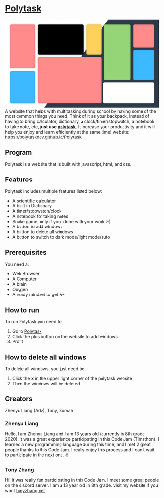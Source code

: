 # [Polytask](https://polytaskdev.github.io/Polytask/)
![image](logo.png)
A website that helps with multitasking during school by having some of the most common things you need. Think of it as your backpack, instead of having to bring calculator, dictionary, a clock/timer/stopwatch, a notebook to take note, etc, **just use [polytask](https://polytaskdev.github.io/Polytask/)**. It increase your productivity and it will help you enjoy and learn efficiently at the same time! website: https://polytaskdev.github.io/Polytask


## Program
Polytask is a website that is built with javascript, html, and css.


## Features
Polytask includes multiple features listed below:
- A scientific calculator
- A built in Dictionary
- A timer/stopwatch/clock
- A notebook for taking notes
- Snake game, only if your done with your work :-)
- A button to add windows
- A button to delete all windows
- A button to switch to dark mode/light mode/auto


## Prerequisites
You need a:
- Web Browser
- A Computer
- A brain
- Oxygen
- A ready mindset to get A+


## How to run
To run Polytask you need to:
1. Go to [Polytask](https://polytaskdev.github.io/Polytask/)
2. Click the plus button on the website to add windows
3. Profit


## How to delete all windows
To delete all windows, you just need to:
1. Click the **x** in the upper right corner of the polytask website
2. Then the windows will be deleted


## Creators
Zhenyu Liang (Adv), Tony, Sumah


### Zhenyu Liang
Hello, I am Zhenyu Liang and I am 13 years old (currently in 8th grade 2020).
It was a great experience participating in this Code Jam (Timathon). I learned
a new programming language during this time, and I met 2 great people thanks to this Code Jam.
I really enjoy this process and I can't wait to participate in the next one. ✌


### Tony Zhang
Hi! it was really fun participating in this Code Jam. I meet some great people on the discord server. 
I am a 13 year old in 8th grade.
visit my website if you want [tonyzhang.net](http://tonyzhang.net)
